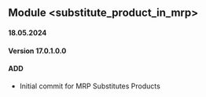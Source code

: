 ## Module <substitute_product_in_mrp>

#### 18.05.2024
#### Version 17.0.1.0.0
#### ADD
- Initial commit for MRP Substitutes Products
